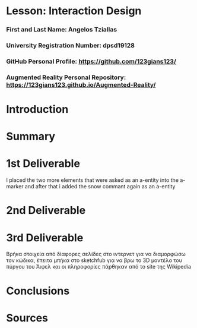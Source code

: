 # Lesson: Interaction Design

### First and Last Name: Angelos Tziallas
### University Registration Number: dpsd19128 
### GitHub Personal Profile: https://github.com/123gians123/ 
### Augmented Reality Personal Repository: https://123gians123.github.io/Augmented-Reality/

# Introduction

# Summary


# 1st Deliverable

I placed the two more elements that were asked as an a-entity into the a-marker and after that i added the snow commant again as an a-entity

# 2nd Deliverable


# 3rd Deliverable 

Βρήκα στοιχεία από δίαφορες σελίδες στο ιντερνετ για να διαμορφώσω τον κώδικα, έπειτα μπήκα στο sketchfub για να βρω το 3D μοντέλο του πύργου του Άιφελ και οι πληροφορίες πάρθηκαν από το site της Wikipedia

# Conclusions


# Sources
